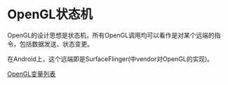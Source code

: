 # OpenGL状态机

OpenGL的设计思想是状态机，所有OpenGL调用均可以看作是对某个远端的指令，包括数据发送、状态变更。

在Android上，这个远端即是SurfaceFlinger(中vendor对OpenGL的实现)。

[OpenGL变量列表](https://docs.microsoft.com/en-us/windows/desktop/opengl/opengl-state-variables)
